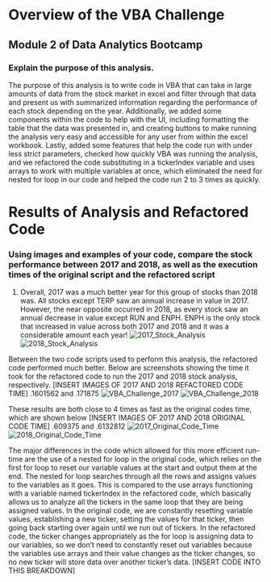 # Overview of the VBA Challenge
## Module 2 of Data Analytics Bootcamp
### Explain the purpose of this analysis.
The purpose of this analysis is to write code in VBA that can take in large amounts of data from the stock market in excel and filter through that data and present us with summarized information regarding the performance of each stock depending on the year. Additionally, we added some components within the code to help with the UI, including formatting the table that the data was presented in, and creating buttons to make running the analysis very easy and accessible for any user from within the excel workbook. Lastly, added some features that help the code run with under less strict parameters, checked how quickly VBA was running the analysis, and we refactored the code substituting in a tickerIndex variable and uses arrays to work with multiple variables at once, which eliminated the need for nested for loop in our code and helped the code run 2 to 3 times as quickly.

# Results of Analysis and Refactored Code
### Using images and examples of your code, compare the stock performance between 2017 and 2018, as well as the execution times of the original script and the refactored script
1.	Overall, 2017 was a much better year for this group of stocks than 2018 was. All stocks except TERP saw an annual increase in value in 2017. However, the near opposite occurred in 2018, as every stock saw an annual decrease in value except RUN and ENPH. ENPH is the only stock that increased in value across both 2017 and 2018 and it was a considerable amount each year!
![2017_Stock_Analysis](https://user-images.githubusercontent.com/96350388/148700800-41bc6290-1bba-44cc-afd9-fae628af92d7.jpg)
![2018_Stock_Analysis](https://user-images.githubusercontent.com/96350388/148700807-126bd20d-48bb-4074-9b12-c99482c571cf.jpg)

Between the two code scripts used to perform this analysis, the refactored code performed much better. Below are screenshots showing the time it took for the refactored code to run the 2017 and 2018 stock analysis, respectively. 
[INSERT IMAGES OF 2017 AND 2018 REFACTORED CODE TIME] .1601562 and .171875 
![VBA_Challenge_2017](https://user-images.githubusercontent.com/96350388/148700836-60920c65-1a46-48dc-90b7-2de7d6723ce0.jpg)
![VBA_Challenge_2018](https://user-images.githubusercontent.com/96350388/148700839-1fcf810f-663c-404e-8d3c-bf028d3e4ff1.jpg)

These results are both close to 4 times as fast as the original codes time, which are shown below
[INSERT IMAGES OF 2017 AND 2018 ORIGINAL CODE TIME] .609375 and .6132812
![2017_Original_Code_Time](https://user-images.githubusercontent.com/96350388/148700848-c11eba82-f7b4-441a-b2d1-af5f0276624d.jpg)
![2018_Original_Code_Time](https://user-images.githubusercontent.com/96350388/148700850-9a03796e-3f2e-4e3a-a421-13de4e527f7e.jpg)

The major differences in the code which allowed for this more efficient run-time are the use of a nested for loop in the original code, which relies on the first for loop to reset our variable values at the start and output them at the end. The nested for loop searches through all the rows and assigns values to the variables as it goes. This is compared to the use arrays functioning with a variable named tickerIndex in the refactored code, which basically allows us to analyze all the tickers in the same loop that they are being assigned values. In the original code, we are constantly resetting variable values, establishing a new ticker, setting the values for that ticker, then going back starting over again until we run out of tickers. In the refactored code, the ticker changes appropriately as the for loop is assigning data to our variables, so we don’t need to constantly reset out variables because the variables use arrays and their value changes as the ticker changes, so no new ticker will store data over another ticker’s data. [INSERT CODE INTO THIS BREAKDOWN]
